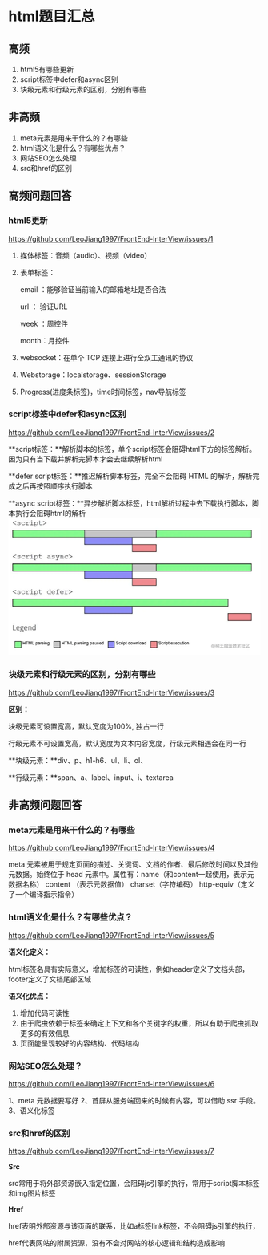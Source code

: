 # html题目汇总

## 高频

1. html5有哪些更新
2. script标签中defer和async区别
3. 块级元素和行级元素的区别，分别有哪些

## 非高频

1. meta元素是用来干什么的？有哪些
2. html语义化是什么？有哪些优点？
3. 网站SEO怎么处理
4. src和href的区别



## 高频问题回答

### **html5更新**

https://github.com/LeoJiang1997/FrontEnd-InterView/issues/1

1. 媒体标签：音频（audio）、视频（video）

2. 表单标签：

     email ：能够验证当前输入的邮箱地址是否合法

     url ： 验证URL

     week ：周控件

     month：月控件

3. websocket：在单个 TCP 连接上进行全双工通讯的协议

4. Webstorage：localstorage、sessionStorage

5. Progress(进度条标签)，time时间标签，nav导航标签



### script标签中defer和async区别

https://github.com/LeoJiang1997/FrontEnd-InterView/issues/2

**script标签：**解析脚本的标签，单个script标签会阻碍html下方的标签解析。因为只有当下载并解析完脚本才会去继续解析html

**defer script标签：**推迟解析脚本标签，完全不会阻碍 HTML 的解析，解析完成之后再按照顺序执行脚本

**async script标签：**异步解析脚本标签，html解析过程中去下载执行脚本，脚本执行会阻碍html的解析
<img src="./../assets/html-img/script标签.png"/>


### 块级元素和行级元素的区别，分别有哪些

https://github.com/LeoJiang1997/FrontEnd-InterView/issues/3

**区别：**

块级元素可设置宽高，默认宽度为100%, 独占一行

行级元素不可设置宽高，默认宽度为文本内容宽度，行级元素相遇会在同一行

**块级元素：**div、p、h1-h6、ul、li、ol、

**行级元素：**span、a、label、input、i、textarea



## 非高频问题回答

### meta元素是用来干什么的？有哪些

https://github.com/LeoJiang1997/FrontEnd-InterView/issues/4

meta 元素被用于规定页面的描述、关键词、文档的作者、最后修改时间以及其他元数据。始终位于 head 元素中。属性有：name（和content一起使用，表示元数据名称） content （表示元数据值） charset（字符编码） http-equiv（定义了一个编译指示指令）



### html语义化是什么？有哪些优点？

https://github.com/LeoJiang1997/FrontEnd-InterView/issues/5

**语义化定义：**

html标签名具有实际意义，增加标签的可读性，例如header定义了文档头部，footer定义了文档尾部区域

**语义化优点：**

1. 增加代码可读性
2. 由于爬虫依赖于标签来确定上下文和各个关键字的权重，所以有助于爬虫抓取更多的有效信息
3. 页面能呈现较好的内容结构、代码结构



### 网站SEO怎么处理？

https://github.com/LeoJiang1997/FrontEnd-InterView/issues/6

1、meta 元数据要写好
2、首屏从服务端回来的时候有内容，可以借助 ssr 手段。
3、语义化标签



### src和href的区别

https://github.com/LeoJiang1997/FrontEnd-InterView/issues/7

**Src**

src常用于将外部资源嵌入指定位置，会阻碍js引擎的执行，常用于script脚本标签和img图片标签 

**Href**

href表明外部资源与该页面的联系，比如a标签link标签，不会阻碍js引擎的执行，

href代表网站的附属资源，没有不会对网站的核心逻辑和结构造成影响

